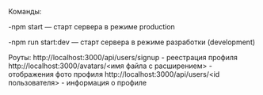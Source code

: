 Команды:

-npm start — старт сервера в режиме production

-npm run start:dev — старт сервера в режиме разработки (development)

Роуты:
http://localhost:3000/api/users/signup - реестрация профиля
http://localhost:3000/avatars/<имя файла с расширением> - отображения фото профиля
http://localhost:3000/api/users/<id пользователя> - информация о профиле
